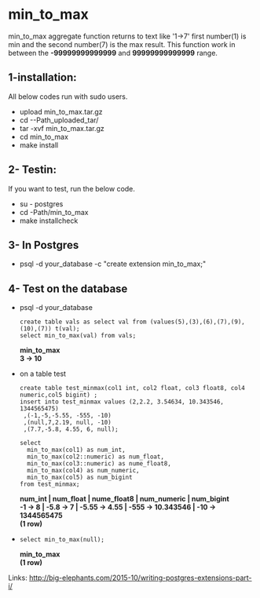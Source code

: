 # min_to_max
min_to_max aggregate function returns to text like '1->7' first number(1) is min and the second number(7) is the max result.
This function work in between the **-99999999999999** and  **99999999999999** range.

## 1-installation:
  All below codes run with sudo users.
  * upload min_to_max.tar.gz 
  * cd --Path_uploaded_tar/
  * tar -xvf min_to_max.tar.gz
  * cd min_to_max
  * make install
## 2- Testin:
If you want to test, run the below code.
  * su - postgres
  * cd -Path/min_to_max
  *  make installcheck
## 3- In Postgres
  * psql -d your_database -c "create extension min_to_max;"

## 4- Test on the database
  * psql -d your_database
    ```
    create table vals as select val from (values(5),(3),(6),(7),(9),(10),(7)) t(val);
    select min_to_max(val) from vals;
    ```
     **min_to_max**<br />
    **3 -> 10**
  * on a table test
     ```
     create table test_minmax(col1 int, col2 float, col3 float8, col4 numeric,col5 bigint) ;
     insert into test_minmax values (2,2.2, 3.54634, 10.343546, 1344565475)
      ,(-1,-5,-5.55, -555, -10)
      ,(null,7,2.19, null, -10)
      ,(7.7,-5.8, 4.55, 6, null);
     ```
     
    ```
    select
      min_to_max(col1) as num_int,
      min_to_max(col2::numeric) as num_float,
      min_to_max(col3::numeric) as nume_float8,
      min_to_max(col4) as num_numeric,
      min_to_max(col5) as num_bigint
    from test_minmax;
    ```
    **num_int | num_float |  nume_float8  |    num_numeric    |    num_bigint<br />
    -1 -> 8 | -5.8 -> 7 | -5.55 -> 4.55 | -555 -> 10.343546 | -10 -> 1344565475<br />
    (1 row)**

   * ```
     select min_to_max(null);
     ```
     **min_to_max<br />
      (1 row)**


Links: http://big-elephants.com/2015-10/writing-postgres-extensions-part-i/

